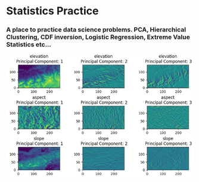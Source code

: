 # Statistics Practice
### A place to practice data science problems. PCA, Hierarchical Clustering, CDF inversion, Logistic Regression, Extreme Value Statistics etc...

![](https://github.com/nathens/statistics_practice/blob/master/images/RemoteSensingAnalysis.JPG "Remote Sensing Analysis")